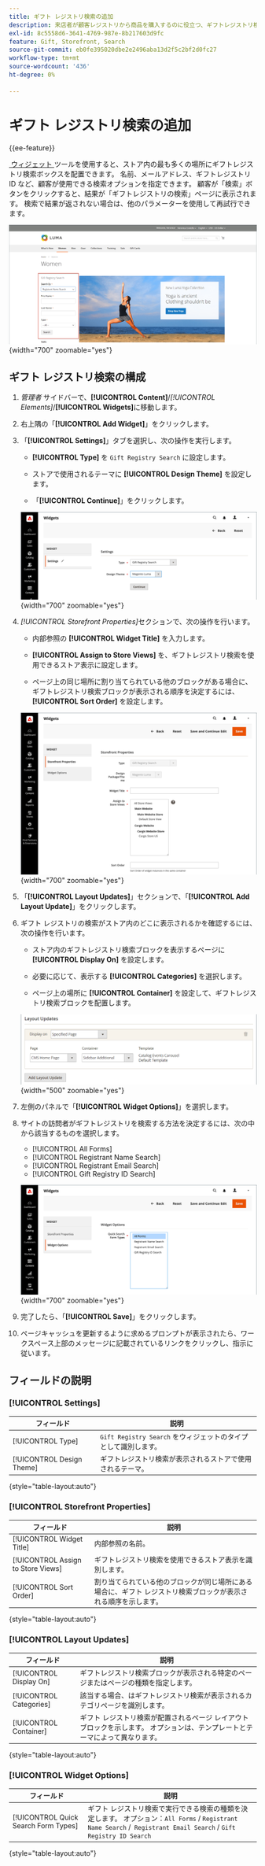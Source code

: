 ```yaml
---
title: ギフト レジストリ検索の追加
description: 来店者が顧客レジストリから商品を購入するのに役立つ、ギフトレジストリ検索ボックスを配置する方法を説明します。
exl-id: 8c5558d6-3641-4769-987e-8b217603d9fc
feature: Gift, Storefront, Search
source-git-commit: eb0fe395020dbe2e2496aba13d2f5c2bf2d0fc27
workflow-type: tm+mt
source-wordcount: '436'
ht-degree: 0%

---
```


# ギフト レジストリ検索の追加

{{ee-feature}}

[&#x200B; ウィジェット &#x200B;](../content-design/widgets.md) ツールを使用すると、ストア内の最も多くの場所にギフトレジストリ検索ボックスを配置できます。 名前、メールアドレス、ギフトレジストリ ID など、顧客が使用できる検索オプションを指定できます。 顧客が「検索」ボタンをクリックすると、結果が「ギフトレジストリの検索」ページに表示されます。 検索で結果が返されない場合は、他のパラメーターを使用して再試行できます。

![&#x200B; ストアフロントの例 – ギフトレジストリ検索 &#x200B;](./assets/storefront-gift-registry-search.png){width="700" zoomable="yes"}

## ギフト レジストリ検索の構成

1. _管理者_ サイドバーで、**[!UICONTROL Content]**/_[!UICONTROL Elements]_/**[!UICONTROL Widgets]**&#x200B;に移動します。

1. 右上隅の「**[!UICONTROL Add Widget]**」をクリックします。

1. 「**[!UICONTROL Settings]**」タブを選択し、次の操作を実行します。

   - **[!UICONTROL Type]** を `Gift Registry Search` に設定します。

   - ストアで使用されるテーマに **[!UICONTROL Design Theme]** を設定します。

   - 「**[!UICONTROL Continue]**」をクリックします。

   ![&#x200B; ギフトレジストリ – 検索設定 &#x200B;](./assets/widget-gift-registry-search-settings.png){width="700" zoomable="yes"}

1. _[!UICONTROL Storefront Properties]_&#x200B;セクションで、次の操作を行います。

   - 内部参照の **[!UICONTROL Widget Title]** を入力します。

   - **[!UICONTROL Assign to Store Views]** を、ギフトレジストリ検索を使用できるストア表示に設定します。

   - ページ上の同じ場所に割り当てられている他のブロックがある場合に、ギフトレジストリ検索ブロックが表示される順序を決定するには、**[!UICONTROL Sort Order]** を設定します。

   ![&#x200B; ギフトレジストリ – ストアフロントのプロパティ &#x200B;](./assets/widget-gift-registry-search-storefront-properties.png){width="700" zoomable="yes"}

1. 「**[!UICONTROL Layout Updates]**」セクションで、「**[!UICONTROL Add Layout Update]**」をクリックします。

1. ギフト レジストリの検索がストア内のどこに表示されるかを確認するには、次の操作を行います。

   - ストア内のギフトレジストリ検索ブロックを表示するページに **[!UICONTROL Display On]** を設定します。

   - 必要に応じて、表示する **[!UICONTROL Categories]** を選択します。

   - ページ上の場所に **[!UICONTROL Container]** を設定して、ギフトレジストリ検索ブロックを配置します。

   ![&#x200B; ギフトレジストリ – レイアウトの更新 &#x200B;](./assets/widget-gift-registry-search-layout-updates.png){width="500" zoomable="yes"}

1. 左側のパネルで「**[!UICONTROL Widget Options]**」を選択します。

1. サイトの訪問者がギフトレジストリを検索する方法を決定するには、次の中から該当するものを選択します。

   - [!UICONTROL All Forms]
   - [!UICONTROL Registrant Name Search]
   - [!UICONTROL Registrant Email Search]
   - [!UICONTROL Gift Registry ID Search]

   ![&#x200B; ギフトレジストリ – ウィジェットオプション &#x200B;](./assets/widget-gift-registry-search-widget-options.png){width="700" zoomable="yes"}

1. 完了したら、「**[!UICONTROL Save]**」をクリックします。

1. ページキャッシュを更新するように求めるプロンプトが表示されたら、ワークスペース上部のメッセージに記載されているリンクをクリックし、指示に従います。

## フィールドの説明

### [!UICONTROL Settings]

| フィールド | 説明 |
|--- |--- |
| [!UICONTROL Type] | `Gift Registry Search` をウィジェットのタイプとして識別します。 |
| [!UICONTROL Design Theme] | ギフトレジストリ検索が表示されるストアで使用されるテーマ。 |

{style="table-layout:auto"}

### [!UICONTROL Storefront Properties]

| フィールド | 説明 |
|--- |--- |
| [!UICONTROL Widget Title] | 内部参照の名前。 |
| [!UICONTROL Assign to Store Views] | ギフトレジストリ検索を使用できるストア表示を識別します。 |
| [!UICONTROL Sort Order] | 割り当てられている他のブロックが同じ場所にある場合に、ギフト レジストリ検索ブロックが表示される順序を示します。 |

{style="table-layout:auto"}

### [!UICONTROL Layout Updates]

| フィールド | 説明 |
|--- |--- |
| [!UICONTROL Display On] | ギフトレジストリ検索ブロックが表示される特定のページまたはページの種類を指定します。 |
| [!UICONTROL Categories] | 該当する場合、はギフトレジストリ検索が表示されるカテゴリページを識別します。 |
| [!UICONTROL Container] | ギフト レジストリ検索が配置されるページ レイアウト ブロックを示します。 オプションは、テンプレートとテーマによって異なります。 |

{style="table-layout:auto"}

### [!UICONTROL Widget Options]

| フィールド | 説明 |
|--- |--- |
| [!UICONTROL Quick Search Form Types] | ギフト レジストリ検索で実行できる検索の種類を決定します。 オプション：`All Forms` / `Registrant Name Search` /` Registrant Email Search` / `Gift Registry ID Search` |

{style="table-layout:auto"}
